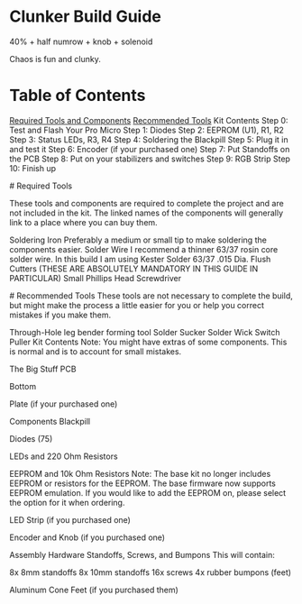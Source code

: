 # Clunker Build Guide
40% + half numrow + knob + solenoid

Chaos is fun and clunky.

# Table of Contents
[Required Tools and Components](#required)
[Recommended Tools](#recommended)
Kit Contents
Step 0: Test and Flash Your Pro Micro
Step 1: Diodes
Step 2: EEPROM (U1), R1, R2​
Step 3: Status LEDs, R3, R4​
Step 4: Soldering the Blackpill​
Step 5: Plug it in and test it​
Step 6: Encoder (if your purchased one)​
Step 7: Put Standoffs on the PCB​
Step 8: Put on your stabilizers and switches
Step 9: RGB Strip
Step 10: Finish up


<a id="required">
# Required Tools

These tools and components are required to complete the project and are not included in the kit. The linked names of the components will generally link to a place where you can buy them.

Soldering Iron
Preferably a medium or small tip to make soldering the components easier.
Solder Wire
 I recommend a thinner 63/37 rosin core solder wire. In this build I am using Kester Solder 63/37 .015 Dia. 
 Flush Cutters (THESE ARE ABSOLUTELY MANDATORY IN THIS GUIDE IN PARTICULAR)
Small Phillips Head Screwdriver
 
 
<a id="recommended">
# Recommended Tools
These tools are not necessary to complete the build, but might make the process a little easier for you or help you correct mistakes if you make them.

Through-Hole leg bender forming tool
Solder Sucker
Solder Wick
Switch Puller
Kit Contents
Note: You might have extras of some components. This is normal and is to account for small mistakes.

The Big Stuff
PCB

Bottom

Plate
(if your purchased one)

Components
Blackpill

Diodes (75)

LEDs and 220 Ohm Resistors

EEPROM and 10k Ohm Resistors
Note: The base kit no longer includes EEPROM or resistors for the EEPROM. The base firmware now supports EEPROM emulation. If you would like to add the EEPROM on, please select the option for it when ordering.



LED Strip
(if you purchased one)

Encoder and Knob
(if you purchased one)

Assembly Hardware
Standoffs, Screws, and Bumpons
This will contain:

8x 8mm standoffs
8x 10mm standoffs
16x screws
4x rubber bumpons (feet)

Aluminum Cone Feet
(if you purchased them)

